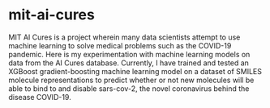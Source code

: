 # mit-ai-cures
MIT AI Cures is a project wherein many data scientists attempt to use machine learning to solve medical problems such as the COVID-19 pandemic. Here is my experimentation with machine learning models on data from the AI Cures database. Currently, I have trained and tested an XGBoost gradient-boosting machine learning model on a dataset of SMILES molecule representations to predict whether or not new molecules will be able to bind to and disable sars-cov-2, the novel coronavirus behind the disease COVID-19.
